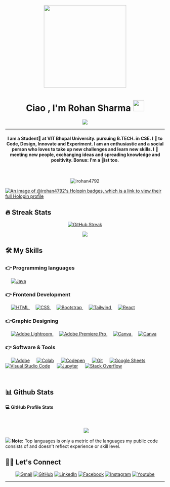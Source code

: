 <p align="center">
  <img src= "https://media4.giphy.com/media/5eLDrEaRGHegx2FeF2/giphy.gif?cid=ecf05e47wtllew9j33gv05cethxns4baulei9k0r27lfr2j8&ep=v1_stickers_search&rid=giphy.gif&ct=s" height="260"/> 
</p>


<h1 align="center">Ciao , I'm Rohan Sharma <img src="https://media.giphy.com/media/hvRJCLFzcasrR4ia7z/giphy.gif" width="35"></h1>
<p align="center">
<a href="https://github.com/DenverCoder1/readme-typing-svg"><img src="https://readme-typing-svg.herokuapp.com?lines=Computer+Science+Student;Front+end+Web+Developer;TECH%20|%20SPORTS%20|%20Music%20Enthusiast;Video%20Editor;Always%20learning%20new%20things&center=true&width=500&height=50"></a>
</p>
<hr/>
<h4 align="center">I am a Student🧑 at VIT Bhopal University. pursuing B.TECH. in CSE. I 💝 to Code, Design, Innovate and Experiment. I am an enthusiastic and a social person who loves to take up new challenges and learn new skills. I 💝 meeting new people, exchanging ideas and spreading knowledge and positivity. Bonus: I'm a 🎹ist too. </h4>
<br>
<p align="center"> <img src="https://komarev.com/ghpvc/?username=irohan47928&base=3000&label=Profile%20views&color=0e75b6&style=plastic" alt="irohan4792" /> </p>

[![An image of @irohan4792's Holopin badges, which is a link to view their full Holopin profile](https://holopin.me/rohansharma4792)](https://holopin.io/@irohan4792)
## 🔥 Streak Stats
<p align="center"><a href="https://git.io/streak-stats"><img src="https://streak-stats.demolab.com?user=irohan4792&theme=whatsapp-dark2&hide_border=true&date_format=j%20M%5B%20Y%5D" alt="GitHub Streak" /></a></p>
	
<p align = "center"><img src="https://leetcard.jacoblin.cool/irohan4792?ext=contest&theme=dark"/></p>
</p>

## 🛠️ My Skills

### 👉 Programming languages

<p align="left"> 
	
<!--   &emsp; 
  <a href="https://www.cprogramming.com/" target="_blank"> 
    <img alt="C" src="https://img.shields.io/badge/C%20-%232370ED.svg?logo=c&logoColor=white">
  </a>  -->
  &emsp;
  <a href="https://www.java.com" target="_blank"> 
    <img alt="Java" src="https://img.shields.io/badge/Java-%23007396.svg?logo=java&logoColor=white">
  </a>

     
<!--   </a>
  &emsp;
  <a href="https://www.php.net/">
    <img alt="PHP" src="https://img.shields.io/badge/PHP-%23777BB4.svg?logo=php&logoColor=white"/>
  </a> -->
</p>

### 👉 Frontend Development
<p align="left"> 
  &emsp; 
  <a href="https://www.w3.org/html/" target="_blank"> 
   <img alt="HTML" src="https://img.shields.io/badge/HTML5%20-%23E34F26.svg?logo=html5&logoColor=white">
  </a>   
  &emsp;
  <a href="https://www.w3schools.com/css/" target="_blank">
    <img alt="CSS" src="https://img.shields.io/badge/CSS%20-%231572B6.svg?logo=css3&logoColor=white">
  </a> 
   &emsp;
  <a href="https://getbootstrap.com" target="_blank"> 
    <img alt="Bootstrap" src="https://img.shields.io/badge/Bootstrap-%23563D7C.svg?style=flat&logo=bootstrap&logoColor=white"/>
  </a>
  &emsp;
  <a href="https://tailwindcss.com/" target="_blank">
    <img alt="Tailwind" src="https://img.shields.io/badge/Tailwind-%23563D7C.svg?style=flat&logo=tailwind&logoColor=white">
  </a>
	 &emsp;
  <a href="https://tailwindcss.com/" target="_blank">
    <img alt="React" src="https://img.shields.io/badge/React-%23513A7C.svg?style=flat&logo=tailwind&logoColor=black">
  </a>
</p>



<!-- ### 👉 Databases & Cloud Hosting
<p align="left">
  &emsp;
    <a href="https://www.mysql.com/"><img alt="MySQL" src="https://img.shields.io/badge/MySQL-%2300f.svg?style=flat&llogo=mysql&logoColor=white"></a>
  &emsp;
    <a href="https://www.sqlite.org/"><img alt="SQLite" src ="https://img.shields.io/badge/sqlite-%2307405e.svg?style=flat&logo=sqlite&logoColor=white"/></a>
  &emsp;
    <a href="https://www.github.com"><img alt="GitHub Pages" src="https://img.shields.io/badge/GitHub%20Pages-%23327FC7.svg?style=flat&llogo=github&logoColor=white"></a>
  &emsp;
    <a href="https://www.heroku.com/"><img alt="Heroku" src="https://img.shields.io/badge/Heroku%20-%23430098.svg?logo=heroku&logoColor=white"></a>  
  &emsp;
    <a href="https://firebase.google.com/"><img alt="Firebase" src ="https://img.shields.io/badge/Firebase-%23316192.svg?logo=firebase&logoColor=white"></a>
 </p>
   -->
### 👉Graphic Designing
<p align="left">
<!--   &emsp;
  	
  
   <a href="https://www.adobe.com/in/products/illustrator.html" target="_blank"> 
    <img alt="Adobe Illustrator" src="https://img.shields.io/badge/Adobe Illustrator-%23FF9A00.svg?style=flat&logo=adobeillustrator&logoColor=white"/>
  </a> 
  &emsp;
  <a href="https://www.adobe.com/in/products/indesign.html" target="_blank"> 
    <img alt="Adobe Indesign" src="https://img.shields.io/badge/Adobe Indesign-%e749a0.svg?style=flat&logo=adobeindesign&logoColor=white"/> 
  </a>  -->
    &emsp;
  <a href="https://www.adobe.com/in/products/photoshop-lightroom.html" target="_blank"> 
    <img alt="Adobe Lightroom" src="https://img.shields.io/badge/Adobe Lightroom-%2300f.svg?style=flat&logo=adobelightroom&logoColor=white"/>
  </a>
   &emsp;
  <a href="https://www.adobe.com/in/products/premiere.html" target="_blank"> 
   <img alt="Adobe Premiere Pro" src="https://img.shields.io/badge/Adobe Premiere Pro-%2300f.svg?style=flat&logo=adobepremierepro&logoColor=white"/>
  </a>
    &emsp;
  <a href="#">
  	<img alt="Canva" src="https://img.shields.io/badge/Canva-%2300C4CC.svg?style=flat&logo=Canva&logoColor=white"/>
  </a>
	&emsp;
  <a href="#">
  	<img alt="Canva" src="https://img.shields.io/badge/-Sony%20Vegas%20Pro-orange`"/>
  </a>
 </p>

 ### 👉 Software & Tools
 
<p>
  &emsp;
    <a href="#"><img alt="Adobe" src="https://img.shields.io/badge/Adobe%20-%23FF0000.svg?logo=adobe&logoColor=white"></a>
  &emsp;
    <a href="#"><img alt="Colab" src="https://img.shields.io/badge/Colab-00b56a.svg?logo=google-colab&logoColor=white"></a>
  &emsp;
    <a href="#"><img alt="Codepen" src="https://img.shields.io/badge/Codepen-000000.svg?logo=codepen&logoColor=white"></a>
  &emsp;
    <a href="#"><img alt="Git" src="https://img.shields.io/badge/Git%20-%23F05033.svg?logo=git&logoColor=white"></a>
  &emsp;
<!--     <a href="#"><img alt="Linux" src="https://img.shields.io/badge/Linux-FCC624?style=flat&logo=linux&logoColor=black"></a>
  &emsp; -->
    <a href="#"><img alt="Google Sheets" src="https://img.shields.io/badge/Google%20Sheets%20-%2334A853.svg?logo=google%20sheets&logoColor=white"></a>
  &emsp;
    <a href="#"><img alt="Visual Studio Code" src="https://img.shields.io/badge/Visual%20Studio%20Code-0078d7.svg?logo=visual-studio-code&logoColor=white"></a>
  &emsp;
    <a href="#"><img alt="Jupyter" src="https://img.shields.io/badge/Jupyter%20-%23F37626.svg?logo=Jupyter&logoColor=white"></a>
  &emsp;
    <a href="#"><img alt="Stack Overflow" src="https://img.shields.io/badge/-Stack%20Overflow-FE7A16?logo=stack-overflow&logoColor=white"></a>
  &emsp;
</p>

<br/>

## 📊 Github Stats  



  <summary><b>💻 GitHub Profile Stats</b></summary>
  <br/>
  <p align="center">
<!--   <a href="https://git.io/streak-stats"><img src="https://github-readme-streak-stats.herokuapp.com?user=irohan4792"/></a> -->
<br/>
  &nbsp;
	 <img src="https://github-readme-stats.vercel.app/api/top-langs/?username=irohan4792&theme=dark)" align="center"/>
  <br/>
  </p>
<img src="https://github-readme-activity-graph.vercel.app/graph?username=irohan4792&theme=xcode)](https://github.com/irohan4792/github-readme-activity-graph)"/>
  <b>Note:</b> Top languages is only a metric of the languages my public code consists of and doesn't reflect experience or skill level.




<!--   <summary><b>⚡ Recent GitHub Activity</b></summary> -->
<!--   <br/> -->
<!--    <a href="https://github.com/irohan4792"><img alt="Rohan's Activity Graph" src="https://github.com/Readme-Workflows/recent-activity/irohan4792" /></a> -->
<!--   <br/> -->



<br/>

## 🙋‍♀️ Let's Connect
<p align="center">
<!--   <a href="https://candida-noronha.web.app/"><img src="https://img.icons8.com/bubbles/50/000000/web.png" alt="Website"/></a> -->
	<a href="mailto:irohan4792@gmail.com"><img src="https://img.icons8.com/bubbles/50/000000/gmail.png" alt="Gmail"/></a>
	<a href="https://github.com/irohan4792"><img src="https://img.icons8.com/bubbles/50/000000/github.png" alt="GitHub"/></a>
	<a href="https://www.linkedin.com/in/rohan-sharma-1749ba21a/"><img src="https://img.icons8.com/bubbles/50/000000/linkedin.png" alt="LinkedIn"/></a>
	<a href="https://www.facebook.com/profile.php?id=100004461168709"><img src="https://img.icons8.com/bubbles/50/000000/facebook-new.png" alt="Facebook"/></a>
	<a href="https://www.instagram.com/maixrohan/"><img src="https://img.icons8.com/bubbles/50/000000/instagram.png" alt="Instagram"/></a>
	<a href="https://www.youtube.com/c/PianoWaala/videos"><img src="https://img.icons8.com/bubbles/50/000000/youtube.png" alt="Youtube"/></a>
	
</p>

<hr/>

